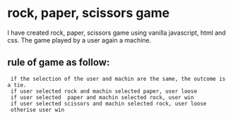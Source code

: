 
# rock, paper, scissors game 


I have created rock, paper, scissors game using vanilla javascript, html and css.
The game played by a user again a machine.

## rule of game as follow:
     if the selection of the user and machin are the same, the outcome is a tie.
     if user selected rock and machin selected paper, user loose
     if user selected  paper and machin selected rock, user win 
     if user selected scissors and machin selected rock, user loose
     otherise user win
     
